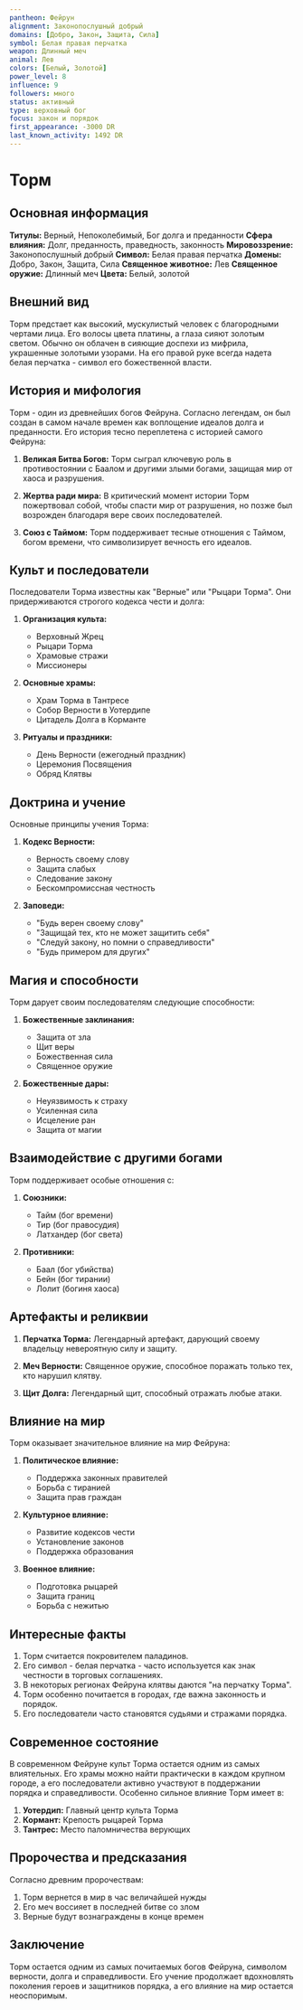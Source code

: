 ```yaml
---
pantheon: Фейрун
alignment: Законопослушный добрый
domains: [Добро, Закон, Защита, Сила]
symbol: Белая правая перчатка
weapon: Длинный меч
animal: Лев
colors: [Белый, Золотой]
power_level: 8
influence: 9
followers: много
status: активный
type: верховный бог
focus: закон и порядок
first_appearance: -3000 DR
last_known_activity: 1492 DR
---
```


# Торм

## Основная информация

**Титулы:** Верный, Непоколебимый, Бог долга и преданности
**Сфера влияния:** Долг, преданность, праведность, законность
**Мировоззрение:** Законопослушный добрый
**Символ:** Белая правая перчатка
**Домены:** Добро, Закон, Защита, Сила
**Священное животное:** Лев
**Священное оружие:** Длинный меч
**Цвета:** Белый, золотой

## Внешний вид

Торм предстает как высокий, мускулистый человек с благородными чертами лица. Его волосы цвета платины, а глаза сияют золотым светом. Обычно он облачен в сияющие доспехи из мифрила, украшенные золотыми узорами. На его правой руке всегда надета белая перчатка - символ его божественной власти.

## История и мифология

Торм - один из древнейших богов Фейруна. Согласно легендам, он был создан в самом начале времен как воплощение идеалов долга и преданности. Его история тесно переплетена с историей самого Фейруна:

1. **Великая Битва Богов:** Торм сыграл ключевую роль в противостоянии с Баалом и другими злыми богами, защищая мир от хаоса и разрушения.

2. **Жертва ради мира:** В критический момент истории Торм пожертвовал собой, чтобы спасти мир от разрушения, но позже был возрожден благодаря вере своих последователей.

3. **Союз с Таймом:** Торм поддерживает тесные отношения с Таймом, богом времени, что символизирует вечность его идеалов.

## Культ и последователи

Последователи Торма известны как "Верные" или "Рыцари Торма". Они придерживаются строгого кодекса чести и долга:

1. **Организация культа:**

   - Верховный Жрец
   - Рыцари Торма
   - Храмовые стражи
   - Миссионеры

2. **Основные храмы:**

   - Храм Торма в Тантресе
   - Собор Верности в Уотердипе
   - Цитадель Долга в Корманте

3. **Ритуалы и праздники:**
   - День Верности (ежегодный праздник)
   - Церемония Посвящения
   - Обряд Клятвы

## Доктрина и учение

Основные принципы учения Торма:

1. **Кодекс Верности:**

   - Верность своему слову
   - Защита слабых
   - Следование закону
   - Бескомпромиссная честность

2. **Заповеди:**
   - "Будь верен своему слову"
   - "Защищай тех, кто не может защитить себя"
   - "Следуй закону, но помни о справедливости"
   - "Будь примером для других"

## Магия и способности

Торм дарует своим последователям следующие способности:

1. **Божественные заклинания:**

   - Защита от зла
   - Щит веры
   - Божественная сила
   - Священное оружие

2. **Божественные дары:**
   - Неуязвимость к страху
   - Усиленная сила
   - Исцеление ран
   - Защита от магии

## Взаимодействие с другими богами

Торм поддерживает особые отношения с:

1. **Союзники:**

   - Тайм (бог времени)
   - Тир (бог правосудия)
   - Латхандер (бог света)

2. **Противники:**
   - Баал (бог убийства)
   - Бейн (бог тирании)
   - Лолит (богиня хаоса)

## Артефакты и реликвии

1. **Перчатка Торма:** Легендарный артефакт, дарующий своему владельцу невероятную силу и защиту.

2. **Меч Верности:** Священное оружие, способное поражать только тех, кто нарушил клятву.

3. **Щит Долга:** Легендарный щит, способный отражать любые атаки.

## Влияние на мир

Торм оказывает значительное влияние на мир Фейруна:

1. **Политическое влияние:**

   - Поддержка законных правителей
   - Борьба с тиранией
   - Защита прав граждан

2. **Культурное влияние:**

   - Развитие кодексов чести
   - Установление законов
   - Поддержка образования

3. **Военное влияние:**
   - Подготовка рыцарей
   - Защита границ
   - Борьба с нежитью

## Интересные факты

1. Торм считается покровителем паладинов.
2. Его символ - белая перчатка - часто используется как знак честности в торговых соглашениях.
3. В некоторых регионах Фейруна клятвы даются "на перчатку Торма".
4. Торм особенно почитается в городах, где важна законность и порядок.
5. Его последователи часто становятся судьями и стражами порядка.

## Современное состояние

В современном Фейруне культ Торма остается одним из самых влиятельных. Его храмы можно найти практически в каждом крупном городе, а его последователи активно участвуют в поддержании порядка и справедливости. Особенно сильное влияние Торм имеет в:

1. **Уотердип:** Главный центр культа Торма
2. **Кормант:** Крепость рыцарей Торма
3. **Тантрес:** Место паломничества верующих

## Пророчества и предсказания

Согласно древним пророчествам:

1. Торм вернется в мир в час величайшей нужды
2. Его меч воссияет в последней битве со злом
3. Верные будут вознаграждены в конце времен

## Заключение

Торм остается одним из самых почитаемых богов Фейруна, символом верности, долга и справедливости. Его учение продолжает вдохновлять поколения героев и защитников порядка, а его влияние на мир остается неоспоримым.
